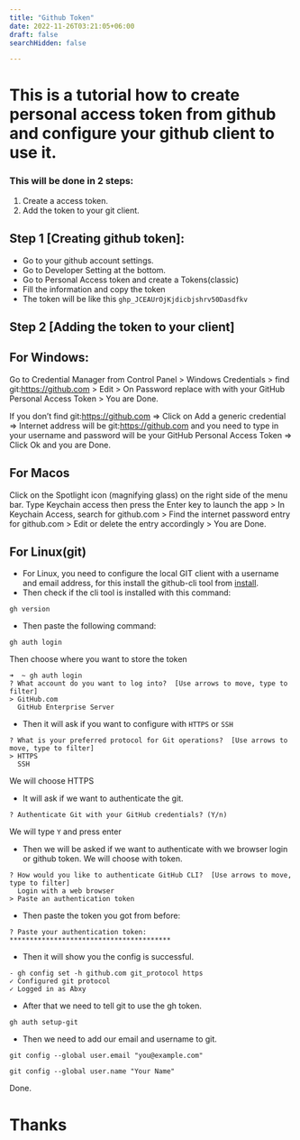 ```yaml
---
title: "Github Token"
date: 2022-11-26T03:21:05+06:00
draft: false
searchHidden: false

---
```

# This is a tutorial how to create personal access token from github and configure your github client to use it.
### This will be done in 2 steps:
1. Create a access token.
2. Add the token to your git client.

## Step 1 [Creating github token]:
- Go to your github account settings.
- Go to Developer Setting at the bottom.
- Go to Personal Access token and create a Tokens(classic)
- Fill the information and copy the token
- The token will be like this ```ghp_JCEAUrOjKjdicbjshrv50Dasdfkv```
## Step 2 [Adding the token to your client]

## For Windows:
Go to Credential Manager from Control Panel > Windows Credentials > find git:https://github.com > Edit > On Password replace with with your GitHub Personal Access Token > You are Done.
	
If you don’t find git:https://github.com => Click on Add a generic credential => Internet address will be git:https://github.com and you need to type in your username and password will be your GitHub Personal Access Token => Click Ok and you are Done.
## For Macos
Click on the Spotlight icon (magnifying glass) on the right side of the menu bar. Type Keychain access then press the Enter key to launch the app > In Keychain Access, search for github.com > Find the internet password entry for github.com > Edit or delete the entry accordingly > You are Done.

## For Linux(git)
- For Linux, you need to configure the local GIT client with a username and email address,
for this install the github-cli tool from [install](https://github.com/cli/cli#installation).
- Then check if the cli tool is installed with this command:
```
gh version
```
- Then paste the following command:
```
gh auth login
```
Then choose where you want to store the token
```
➜  ~ gh auth login
? What account do you want to log into?  [Use arrows to move, type to filter]
> GitHub.com
  GitHub Enterprise Server
```
- Then it will ask if you want to configure with ```HTTPS``` or ```SSH```
```
? What is your preferred protocol for Git operations?  [Use arrows to move, type to filter]
> HTTPS
  SSH
```
We will choose HTTPS
- It will ask if we want to authenticate the git.
```
? Authenticate Git with your GitHub credentials? (Y/n)
```
We will type ```Y``` and press enter
- Then we will be asked if we want to authenticate with we browser login or github token. We will choose with token.
```
? How would you like to authenticate GitHub CLI?  [Use arrows to move, type to filter]
  Login with a web browser
> Paste an authentication token
```
- Then paste the token you got from before:
```
? Paste your authentication token: ****************************************
```
- Then it will show you the config is successful.
```
- gh config set -h github.com git_protocol https
✓ Configured git protocol
✓ Logged in as Abxy
```
- After that we need to tell git to use the gh token.
```
gh auth setup-git
```
- Then we need to add our email and username to git.
```
git config --global user.email "you@example.com"
```
```
git config --global user.name "Your Name"
```
Done.
# Thanks 
